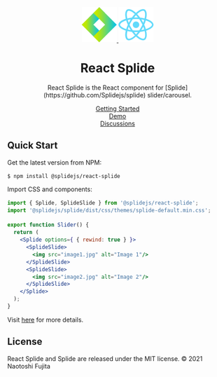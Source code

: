 <div align="center">
  <a href="https://splidejs.com" target="_blank">
      <img width="80" src="images/logo.svg">
  </a>
  <a href="https://reactjs.org/" target="_blank">
      <img width="80" src="images/react-logo.svg">
  </a>

  <h1>React Splide</h1>

  <p>
    React Splide is the React component for [Splide](https://github.com/Splidejs/splide) slider/carousel.
  </p>

  <p>
    <a href="https://splidejs.com/integration/react-splide/">Getting Started</a>
    <br>
    <a href="https://splidejs.com/">Demo</a>
    <br>
    <a href="https://github.com/Splidejs/splide/discussions">Discussions</a>
  </p>
</div>

## Quick Start
Get the latest version from NPM:
```
$ npm install @splidejs/react-splide
```

Import CSS and components:

```jsx
import { Splide, SplideSlide } from '@splidejs/react-splide';
import '@splidejs/splide/dist/css/themes/splide-default.min.css';

export function Slider() {
  return (
    <Splide options={ { rewind: true } }>
      <SplideSlide>
        <img src="image1.jpg" alt="Image 1"/>
      </SplideSlide>
      <SplideSlide>
        <img src="image2.jpg" alt="Image 2"/>
      </SplideSlide>
    </Splide>
  );
}
```

Visit [here](https://splidejs.com/integration/react-splide/) for more details.


## License
React Splide and Splide are released under the MIT license.
© 2021 Naotoshi Fujita
